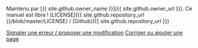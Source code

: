 Maintenu par [{{ site.github.owner_name }}]({{ site.github.owner_url }}). 
Ce manuel est libre !
[LICENSE]({{ site.github.repository_url }}/blob/master/LICENSE)
/ [Github]({{ site.github.repository_url }})

<a href="{{ site.github.repository_url }}/issues" class="btn">Signaler une erreur / proposer une modification</a>
<a href="{{ site.github.repository_url }}/blob/master/CONTRIBUTING.md" class="btn">Corriger ou ajouter une page</a>
